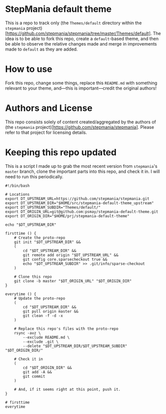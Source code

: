 
# StepMania default theme

This is a repo to track only (the `Themes/default` directory within the `stepmania` project)[https://github.com/stepmania/stepmania/tree/master/Themes/default]. The idea is to be able to fork this repo, create a `default`-based theme, and then be able to observe the relative changes made and merge in improvements made to `default` as they are added.

# How to use

Fork this repo, change some things, replace this `README.md` with something relevant to your theme, and—this is important—credit the original authors!

# Authors and License

This repo consists solely of content created/aggregated by the authors of (the `stepmania` project)[https://github.com/stepmania/stepmania]. Please refer to that project for licensing details.

# Keeping this repo updated

This is a script I made up to grab the most recent version from `stepmania`'s `master` branch, clone the important parts into this repo, and check it in. I will need to run this periodically.

	#!/bin/bash

	# Locations
	export DT_UPSTREAM_URL=https://github.com/stepmania/stepmania.git
	export DT_UPSTREAM_DIR="$HOME/src/stepmania-default-theme_upstream"
	export DT_UPSTREAM_SUBDIR="Themes/default/"
	export DT_ORIGIN_URL=git@github.com:psmay/stepmania-default-theme.git
	export DT_ORIGIN_DIR="$HOME/prj/stepmania-default-theme"

	echo "$DT_UPSTREAM_DIR"

	firsttime () {
		# Create the proto-repo
		git init "$DT_UPSTREAM_DIR" &&
		(
			cd "$DT_UPSTREAM_DIR" &&
			git remote add origin "$DT_UPSTREAM_URL" &&
			git config core.sparsecheckout true &&
			echo "$DT_UPSTREAM_SUBDIR" >> .git/info/sparse-checkout
		)

		# Clone this repo
		git clone -b master "$DT_ORIGIN_URL" "$DT_ORIGIN_DIR"
	}

	everytime () {
		# Update the proto-repo
		(
			cd "$DT_UPSTREAM_DIR" &&
			git pull origin master &&
			git clean -f -d -x
		)

		# Replace this repo's files with the proto-repo
		rsync -avz \
			--exclude README.md \
			--exclude .git \
			--delete "$DT_UPSTREAM_DIR/$DT_UPSTREAM_SUBDIR" "$DT_ORIGIN_DIR/"

		# Check it in
		(
			cd "$DT_ORIGIN_DIR" &&
			git add -A &&
			git commit
		)

		# And, if it seems right at this point, push it.
	}

	# firsttime
	everytime
